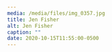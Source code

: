 ```yaml
---
media: /media/files/img_0357.jpg
title: Jen Fisher
alt: Jen Fisher
caption: ""
date: 2020-10-15T11:55:00-0500
---
```

